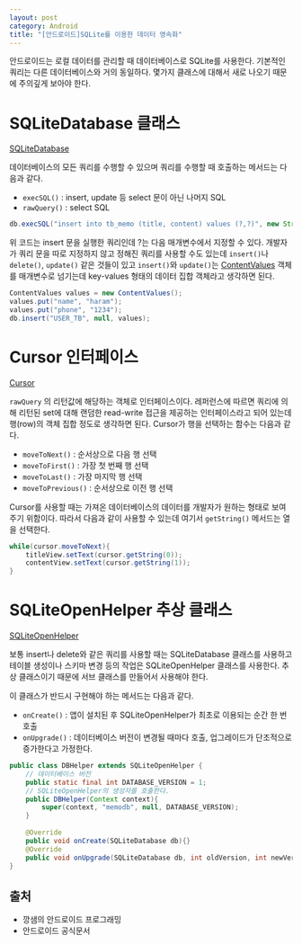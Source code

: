 ```yaml
---
layout: post
category: Android
title: "[안드로이드]SQLite를 이용한 데이터 영속화"
---
```


안드로이드는 로컬 데이터를 관리할 때 데이터베이스로 SQLite를 사용한다. 기본적인 쿼리는 다른 데이터베이스와 거의 동일하다. 몇가지 클래스에 대해서 새로 나오기 때문에 주의깊게 보아야 한다.

# SQLiteDatabase 클래스

[SQLiteDatabase](https://developer.android.com/reference/android/database/sqlite/SQLiteDatabase)

데이터베이스의 모든 쿼리를 수행할 수 있으며 쿼리를 수행할 때 호출하는 메서드는 다음과 같다.

* `execSQL()` : insert, update 등 select 문이 아닌 나머지 SQL
* `rawQuery()` : select SQL

```java
db.execSQL("insert into tb_memo (title, content) values (?,?)", new String[]{title, content});
```

위 코드는 insert 문을 실행한 쿼리인데 ?는 다음 매개변수에서 지정할 수 있다. 개발자가 쿼리 문을 따로 지정하지 않고 정해진 쿼리를 사용할 수도 있는데 `insert()`나 `delete()`, `update()` 같은 것들이 있고 `insert()`와 `update()`는 [ContentValues](https://developer.android.com/reference/android/content/ContentValues) 객체를 매개변수로 넘기는데 key-values 형태의 데이터 집합 객체라고 생각하면 된다.

```java
ContentValues values = new ContentValues();
values.put("name", "haram");
values.put("phone", "1234");
db.insert("USER_TB", null, values);
```



# Cursor 인터페이스

[Cursor](https://developer.android.com/reference/android/database/Cursor)

`rawQuery` 의 리턴값에 해당하는 객체로 인터페이스이다. 레퍼런스에 따르면 쿼리에 의해 리턴된 set에 대해 랜덤한 read-write 접근을 제공하는 인터페이스라고 되어 있는데 행(row)의 객체 집합 정도로 생각하면 된다. Cursor가 행을 선택하는 함수는 다음과 같다.

* `moveToNext()` : 순서상으로 다음 행 선택
* `moveToFirst()` : 가장 첫 번째 행 선택
* `moveToLast()` : 가장 마지막 행 선택
* `moveToPrevious()` : 순서상으로 이전 행 선택

Cursor를 사용할 때는 가져온 데이터베이스의 데이터를 개발자가 원하는 형태로 보여주기 위함이다. 따라서 다음과 같이 사용할 수 있는데 여기서 `getString()` 메서드는 열을 선택한다.

```java
while(cursor.moveToNext){
    titleView.setText(cursor.getString(0));
    contentView.setText(cursor.getString(1));
}
```



# SQLiteOpenHelper 추상 클래스

[SQLiteOpenHelper](https://developer.android.com/reference/android/database/sqlite/SQLiteOpenHelper)

보통 insert나 delete와 같은 쿼리를 사용할 때는 SQLiteDatabase 클래스를 사용하고 테이블 생성이나 스키마 변경 등의 작업은 SQLiteOpenHelper 클래스를 사용한다. 추상 클래스이기 때문에 서브 클래스를 만들어서 사용해야 한다.

이 클래스가 반드시 구현해야 하는 메서드는 다음과 같다.

* `onCreate()` : 앱이 설치된 후 SQLiteOpenHelper가 최초로 이용되는 순간 한 번 호출
* `onUpgrade()` : 데이터베이스 버전이 변경될 때마다 호출, 업그레이드가 단조적으로 증가한다고 가정한다.

```java
public class DBHelper extends SQLiteOpenHelper {
    // 데이터베이스 버전
    public static final int DATABASE_VERSION = 1;
    // SQLiteOpenHelper의 생성자를 호출한다.
    public DBHelper(Context context){
        super(context, "memodb", null, DATABASE_VERSION);
    }
    
    @Override
    public void onCreate(SQLiteDatabase db){}
    @Override
    public void onUpgrade(SQLiteDatabase db, int oldVersion, int newVersion){}
}
```
## 출처

* 깡샘의 안드로이드 프로그래밍
* 안드로이드 공식문서
